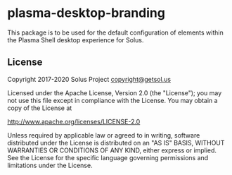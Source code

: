 # plasma-desktop-branding

This package is to be used for the default configuration of elements within the Plasma Shell desktop experience for Solus.

## License

Copyright 2017-2020 Solus Project copyright@getsol.us

Licensed under the Apache License, Version 2.0 (the "License"); you may not use this file except in compliance with the License. You may obtain a copy of the License at

http://www.apache.org/licenses/LICENSE-2.0

Unless required by applicable law or agreed to in writing, software distributed under the License is distributed on an "AS IS" BASIS, WITHOUT WARRANTIES OR CONDITIONS OF ANY KIND, either express or implied. See the License for the specific language governing permissions and limitations under the License.
